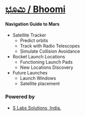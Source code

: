 # [ಭೂಮಿ / Bhoomi](https://mangala.earth)

#### Navigation Guide to Mars

* Satellite Tracker
  * Predict orbits
  * Track with Radio Telescopes
  * Simulate Collision Avoidance
* Rocket Launch Locations
  * Functioning Launch Pads
  * New Locations Discovery
* Future Launches
  * Launch Windows
  * Satellite placement

### Powered by
* [S Labs Solutions, India.](https://slabstech.com)

<!--
    
Bhoomi is an Autonomous Habitat designed for long term exploration on Mars.

Bhoomi can be visualised as Internation Space Station on Mars, but designed with robots and human to complement work and exploration

Robots would set up the entire system, growing food and maintaining the habitat before the first astronauts arrive at Mars.

Robots will be sent earlier than Humans due to low-cost Rockets compared to human-rated systems.

* Modules
  * [drushti](https://github.com/slabstech/drushti) - vision
  * [margasuchi](https://github.com/slabstech/margasuchi) - navigation
  * [annapoorna](https://github.com/slabstech/annapoorna) - food process

* 3-step process - Research
  * Measure  
  * Build  
  * Intervene

Embed Generator https://www.labnol.org/embed/google/drive/ 
Manifest - https://www.mozilla.org/en-US/about/manifesto/

Drive https://drive.google.com/drive/folders/18G5hCIlTgJR4C71wIoHms6DEFuJpF5Gk


* [UN SDG](https://sdgs.un.org/goals) 

* NASA Space Apps [2022 Global Nominee](https://2022.spaceappschallenge.org/locations/magdeburg/teams)

-->
